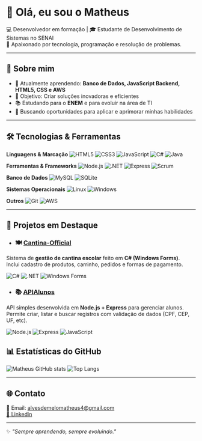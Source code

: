 
# 👋 Olá, eu sou o Matheus

💻 Desenvolvedor em formação | 🎓 Estudante de Desenvolvimento de Sistemas no SENAI  
🚀 Apaixonado por tecnologia, programação e resolução de problemas.  

---

## 🚀 Sobre mim
- 🌱 Atualmente aprendendo: **Banco de Dados, JavaScript Backend, HTML5, CSS e AWS**
- 🎯 Objetivo: Criar soluções inovadoras e eficientes
- 📚 Estudando para o **ENEM** e para evoluir na área de TI
- 💼 Buscando oportunidades para aplicar e aprimorar minhas habilidades

---

## 🛠️ Tecnologias & Ferramentas

**Linguagens & Marcação**
![HTML5](https://img.shields.io/badge/HTML5-E34F26?style=for-the-badge&logo=html5&logoColor=white)
![CSS3](https://img.shields.io/badge/CSS3-1572B6?style=for-the-badge&logo=css3&logoColor=white)
![JavaScript](https://img.shields.io/badge/JavaScript-F7DF1E?style=for-the-badge&logo=javascript&logoColor=black)
![C#](https://img.shields.io/badge/C%23-239120?style=for-the-badge&logo=csharp&logoColor=white)
![Java](https://img.shields.io/badge/Java-007396?style=for-the-badge&logo=openjdk&logoColor=white)

**Ferramentas & Frameworks**
![Node.js](https://img.shields.io/badge/Node.js-339933?style=for-the-badge&logo=node.js&logoColor=white)
![.NET](https://img.shields.io/badge/.NET-512BD4?style=for-the-badge&logo=dotnet&logoColor=white)
![Express](https://img.shields.io/badge/Express-000000?style=for-the-badge&logo=express&logoColor=white)
![Scrum](https://img.shields.io/badge/Scrum-6DB33F?style=for-the-badge&logo=azure-devops&logoColor=white)


**Banco de Dados**
![MySQL](https://img.shields.io/badge/MySQL-4479A1?style=for-the-badge&logo=mysql&logoColor=white)
![SQLite](https://img.shields.io/badge/SQLite-07405E?style=for-the-badge&logo=sqlite&logoColor=white)

**Sistemas Operacionais**
![Linux](https://img.shields.io/badge/Linux-FCC624?style=for-the-badge&logo=linux&logoColor=black)
![Windows](https://img.shields.io/badge/Windows-0078D6?style=for-the-badge&logo=windows&logoColor=white)


**Outros**
![Git](https://img.shields.io/badge/Git-F05032?style=for-the-badge&logo=git&logoColor=white)
![AWS](https://img.shields.io/badge/AWS-232F3E?style=for-the-badge&logo=amazonaws&logoColor=white)

---

## 📌 Projetos em Destaque
- ### 🍽️ [Cantina-Official](https://github.com/Matheuskii/cantina-Official)
Sistema de **gestão de cantina escolar** feito em **C# (Windows Forms)**.  
Inclui cadastro de produtos, carrinho, pedidos e formas de pagamento.

![C#](https://img.shields.io/badge/C%23-239120?style=for-the-badge&logo=c-sharp&logoColor=white)
![.NET](https://img.shields.io/badge/.NET-512BD4?style=for-the-badge&logo=dotnet&logoColor=white)
![Windows Forms](https://img.shields.io/badge/Windows%20Forms-0078D6?style=for-the-badge&logo=windows&logoColor=white)
- ### 📚 [APIAlunos](https://github.com/Matheuskii/APIAlunos)
API simples desenvolvida em **Node.js + Express** para gerenciar alunos.  
Permite criar, listar e buscar registros com validação de dados (CPF, CEP, UF, etc).

![Node.js](https://img.shields.io/badge/Node.js-339933?style=for-the-badge&logo=node.js&logoColor=white)
![Express](https://img.shields.io/badge/Express-000000?style=for-the-badge&logo=express&logoColor=white)
![JavaScript](https://img.shields.io/badge/JavaScript-F7DF1E?style=for-the-badge&logo=javascript&logoColor=black)


## 📊 Estatísticas do GitHub

![Matheus GitHub stats](https://github-readme-stats.vercel.app/api?username=Matheuskii&show_icons=false)
![Top Langs](https://github-readme-stats.vercel.app/api/top-langs/?username=Matheuskii&layout=compact&theme=tokyonight)

---

## 🌐 Contato
📧 Email: alvesdemelomatheus4@gmail.com  
[💼 Linkedin](https://www.linkedin.com/in/matheus-alves-de-melo-26a96135b/)  


---
✨ *"Sempre aprendendo, sempre evoluindo."*

